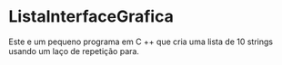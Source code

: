 # ListaInterfaceGrafica
Este e um pequeno programa em C ++ que cria uma lista de 10 strings usando um laço de repetição para.
